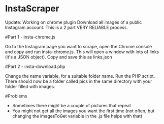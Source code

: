 # InstaScraper
Update: Working on chrome plugin
Download all images of a public Instagram account. This is a 2 part VERY RELIABLE process.

#Part 1 - insta-chrome.js

Go to the Instagram page you want to scrape, open the Chrome console and copy and run insta-chrome.js.
This will open a window with lots of links (it's a JSON object). Copy and save this as links.json

#Part 2 - insta-download.php

Change the name variable, for a suitable folder name. Run the PHP script. There should now be a folder called pics in the same directory with your folder filled with images.

#Problems

- Sometimes there might be a couple of pictures that repeat
- You might not get all the images you want the first time (not often, but changing the imagesToGet variable in the .js file helps with that)
